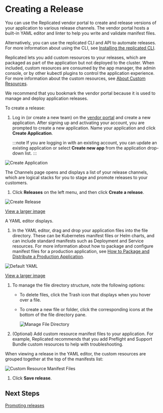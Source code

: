 # Creating a Release

You can use the Replicated vendor portal to create and release versions of your application to various release channels. The vendor portal hosts a built-in YAML editor and linter to help you write and validate manifest files.

Alternatively, you can use the replicated CLI and API to automate releases. For more information about using the CLI, see [Installing the replicated CLI](../reference/replicated-cli-installing).

Replicated lets you add custom resources to your releases, which are packaged as part of the application but not deployed to the cluster. When included, custom resources are consumed by the app manager, the admin console, or by other kubectl plugins to control the application experience. For more information about the custom resources, see [About Custom Resources](../reference/custom-resource-about).

We recommend that you bookmark the vendor portal because it is used to manage and deploy application releases.

To create a release:

1. Log in (or create a new team) on the [vendor portal](https://vendor.replicated.com) and create a new application. After signing up and activating your account, you are prompted to create a new application. Name your application and click **Create Application**.

   :::note
   If you are logging in with an existing account, you can update an existing application or select **Create new app** from the application drop-down list.
   :::

  ![Create Application](/images/guides/kots/create-application.png)

  The Channels page opens and displays a list of your release channels, which are logical stacks for you to stage and promote releases to your customers.

1. Click **Releases** on the left menu, and then click **Create a release**.

  ![Create Release](/images/guides/kots/create-release.png)

  [View a larger image](/images/guides/kots/create-release.png)

  A YAML editor displays.

1. In the YAML editor, drag and drop your application files into the file directory. These can be Kubernetes manifest files or Helm charts, and can include standard manifests such as Deployment and Service resources. For more information about how to package and configure manifest files for a production application, see [How to Package and Distribute a Production Application](distributing-workflow).

  ![Default YAML](/images/guides/kots/default-yaml.png)

  [View a larger image](/images/guides/kots/default-yaml.png)

1. To manage the file directory structure, note the following options:

    - To delete files, click the Trash icon that displays when you hover over a file.
    - To create a new file or folder, click the corresponding icons at the bottom of the file directory pane.

      ![Manage File Directory](/images/new-file-and-trash.png)

1. (Optional) Add custom resource manifest files to your application. For example, Replicated recommends that you add Preflight and Support Bundle custom resources to help with troubleshooting.

  When viewing a release in the YAML editor, the custom resources are grouped together at the top of the manifests list:

  ![Custom Resource Manifest Files](/images/kots-custom-resources.png)

1. Click **Save release**.

## Next Steps

[Promoting releases](releases-promoting)

